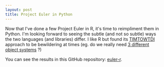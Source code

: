 ```yaml
---
layout: post
title: Project Euler in Python
---
```


Now that I've done a few Project Euler in R, it's time to reimpliment them in Python. I'm looking forward to seeing the subtle (and not so subtle) ways the two languages (and libraries) differ. I like R but found its [TIMTOWTDI](https://en.wikipedia.org/wiki/There%27s_more_than_one_way_to_do_it) approach to be bewildering at times (eg. do we really need [3 different object systems](http://adv-r.had.co.nz/OO-essentials.html) ?)

You can see the results in this GitHub repository: [euler-r](https://github.com/ptvan/euler-python). 
